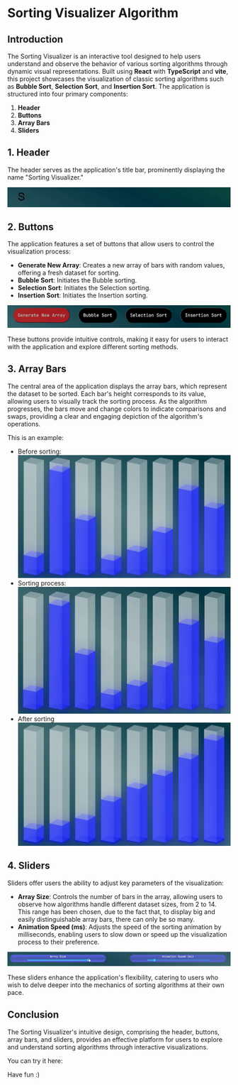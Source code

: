 # Sorting Visualizer Algorithm

## Introduction

The Sorting Visualizer is an interactive tool designed to help users understand and observe the behavior of various sorting algorithms through dynamic visual representations.
Built using **React** with **TypeScript** and **vite**, this project showcases the visualization of classic sorting algorithms such as **Bubble Sort**, **Selection Sort**, and **Insertion Sort**. The application is structured into four primary components:

1. **Header**
2. **Buttons**
3. **Array Bars**
4. **Sliders**

## 1. Header

The header serves as the application's title bar, prominently displaying the name "Sorting Visualizer."

![Header](./MDVideoSnippets/Header.gif)

## 2. Buttons

The application features a set of buttons that allow users to control the visualization process:

- **Generate New Array**: Creates a new array of bars with random values, offering a fresh dataset for sorting.
- **Bubble Sort**: Initiates the Bubble sorting.
- **Selection Sort**: Initiates the Selection sorting.
- **Insertion Sort**: Initiates the Insertion sorting.

![Buttons](./MDVideoSnippets/Buttons.gif)

These buttons provide intuitive controls, making it easy for users to interact with the application and explore different sorting methods.

## 3. Array Bars

The central area of the application displays the array bars, which represent the dataset to be sorted. Each bar's height corresponds to its value, allowing users to visually track the sorting process. As the algorithm progresses, the bars move and change colors to indicate comparisons and swaps, providing a clear and engaging depiction of the algorithm's operations.

This is an example:
- Before sorting:
![BeforeSort](./MDVideoSnippets/BeforeSort.png)
- Sorting process:
![SortingProcess](./MDVideoSnippets/SortingVisualizer.gif)
- After sorting
![AfterSort](./MDVideoSnippets/AfterSort.png)

## 4. Sliders

Sliders offer users the ability to adjust key parameters of the visualization:

- **Array Size**: Controls the number of bars in the array, allowing users to observe how algorithms handle different dataset sizes, from 2 to 14. This range has been chosen, due to the fact that, to display big and easily distinguishable array bars, there can only be so many.
- **Animation Speed (ms)**: Adjusts the speed of the sorting animation by milliseconds, enabling users to slow down or speed up the visualization process to their preference.

![Sliders](./MDVideoSnippets/Sliders.gif)

These sliders enhance the application's flexibility, catering to users who wish to delve deeper into the mechanics of sorting algorithms at their own pace.

## Conclusion

The Sorting Visualizer's intuitive design, comprising the header, buttons, array bars, and sliders, provides an effective platform for users to explore and understand sorting algorithms through interactive visualizations.

You can try it here:

Have fun :)